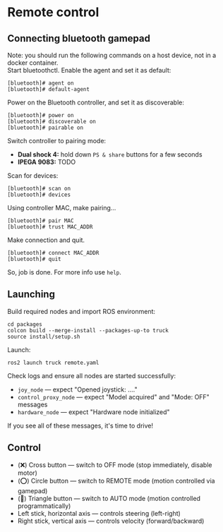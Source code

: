 # Remote control

## Connecting bluetooth gamepad

Note: you should run the following commands on a host device, not in a docker container.  
Start bluetoothctl. Enable the agent and set it as default:
```
[bluetooth]# agent on
[bluetooth]# default-agent
```

Power on the Bluetooth controller, and set it as discoverable: 
```
[bluetooth]# power on
[bluetooth]# discoverable on
[bluetooth]# pairable on 
```

Switch controller to pairing mode:
- **Dual shock 4:** hold down `PS & share` buttons for a few seconds
-  **IPEGA 9083:** TODO

Scan for devices:
```
[bluetooth]# scan on
[bluetooth]# devices
```

Using controller MAC, make pairing...
```
[bluetooth]# pair MAC
[bluetooth]# trust MAC_ADDR
```


Make connection and quit.
```
[bluetooth]# connect MAC_ADDR
[bluetooth]# quit
```

So, job is done. For more info use `help`.

## Launching

Build required nodes and import ROS environment:
```
cd packages
colcon build --merge-install --packages-up-to truck
source install/setup.sh
```

Launch:
```
ros2 launch truck remote.yaml
```

Check logs and ensure all nodes are started successfully:
- `joy_node` — expect "Opened joystick: ...."
- `control_proxy_node` — expect "Model acquired" and "Mode: OFF" messages
- `hardware_node` — expect "Hardware node initialized"

If you see all of these messages, it's time to drive!

## Control

- (❌) Cross button — switch to OFF mode (stop immediately, disable motor)
- (⭕) Circle button — switch to REMOTE mode (motion controlled via gamepad)
- (🔺) Triangle button — switch to AUTO mode (motion controlled programmatically)
- Left stick, horizontal axis — controls steering (left-right)
- Right stick, vertical axis — controls velocity (forward/backward)

